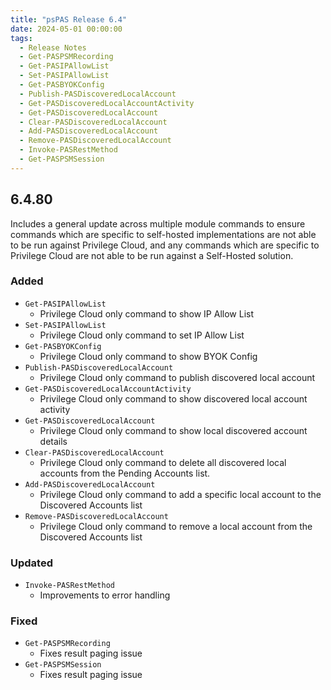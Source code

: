 ```yaml
---
title: "psPAS Release 6.4"
date: 2024-05-01 00:00:00
tags:
  - Release Notes
  - Get-PASPSMRecording
  - Get-PASIPAllowList
  - Set-PASIPAllowList
  - Get-PASBYOKConfig
  - Publish-PASDiscoveredLocalAccount
  - Get-PASDiscoveredLocalAccountActivity
  - Get-PASDiscoveredLocalAccount
  - Clear-PASDiscoveredLocalAccount
  - Add-PASDiscoveredLocalAccount
  - Remove-PASDiscoveredLocalAccount
  - Invoke-PASRestMethod
  - Get-PASPSMSession
---
```


## **6.4.80**

Includes a general update across multiple module commands to ensure commands which are specific to self-hosted implementations are not able to be run against Privilege Cloud, and any commands which are specific to Privilege Cloud are not able to be run against a Self-Hosted solution.

### Added
- `Get-PASIPAllowList`
  - Privilege Cloud only command to show IP Allow List
- `Set-PASIPAllowList`
  - Privilege Cloud only command to set IP Allow List
- `Get-PASBYOKConfig`
  - Privilege Cloud only command to show BYOK Config
- `Publish-PASDiscoveredLocalAccount`
  - Privilege Cloud only command to publish discovered local account
- `Get-PASDiscoveredLocalAccountActivity`
  - Privilege Cloud only command to show discovered local account activity
- `Get-PASDiscoveredLocalAccount`
  - Privilege Cloud only command to show local discovered account details
- `Clear-PASDiscoveredLocalAccount`
  - Privilege Cloud only command to delete all discovered local accounts from the Pending Accounts list.
- `Add-PASDiscoveredLocalAccount`
  - Privilege Cloud only command to add a specific local account to the Discovered Accounts list
- `Remove-PASDiscoveredLocalAccount`
  - Privilege Cloud only command to remove a local account from the Discovered Accounts list

### Updated
- `Invoke-PASRestMethod`
  - Improvements to error handling

### Fixed
- `Get-PASPSMRecording`
  - Fixes result paging issue
- `Get-PASPSMSession`
  - Fixes result paging issue
